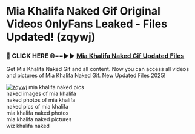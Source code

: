 # Mia Khalifa Naked Gif Original Videos 0nlyFans Leaked - Files Updated! (zqywj)

<h3>🔴 CLICK HERE 🌐==►► <a href="https://tinyurl.com/yckcrads" rel="nofollow">Mia Khalifa Naked Gif Updated Files</a></h3>

Get Mia Khalifa Naked Gif and all content. Now you can access all videos and pictures of Mia Khalifa Naked Gif. New Updated Files 2025!

[![zqywj](https://i.imgur.com/hpKpOFt.gif)](https://tinyurl.com/yckcrads)
mia khalifa naked pics<br>
naked images of mia khalifa<br>
naked photos of mia khalifa<br>
naked pics of mia khalifa<br>
mia khalifa naked photos<br>
mia khalifa naked pictures<br>
wiz khalifa naked